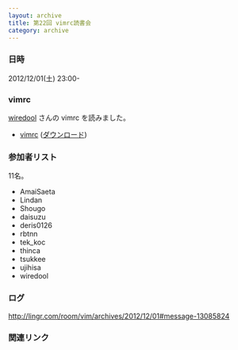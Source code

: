```yaml
---
layout: archive
title: 第22回 vimrc読書会
category: archive
---
```


### 日時
2012/12/01(土) 23:00-

### vimrc
[wiredool](https://github.com/wiredool) さんの vimrc を読みました。

- [vimrc](https://github.com/wiredool/dotfiles/blob/806bb5b1225b5202aa7ee85f1e4e1350dfc64486/.vimrc) ([ダウンロード](https://raw.github.com/wiredool/dotfiles/806bb5b1225b5202aa7ee85f1e4e1350dfc64486/.vimrc))


### 参加者リスト

11名。

- AmaiSaeta
- Lindan
- Shougo
- daisuzu
- deris0126
- rbtnn
- tek_koc
- thinca
- tsukkee
- ujihisa
- wiredool


### ログ
<http://lingr.com/room/vim/archives/2012/12/01#message-13085824>

### 関連リンク

